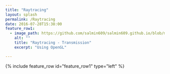 ```yaml
---
title: "Raytracing"
layout: splash
permalink: /Raytracing
date: 2016-07-28T15:38:00
feature_row1:
  - image_path: https://github.com/salmin609/salmin609.github.io/blob/master/images/RayTracingImage.png?raw=true
    alt: ""
    title: "Raytracing - Transmission"
    excerpt: "Using OpenGL"

---
```



{% include feature_row id="feature_row1" type="left" %}
